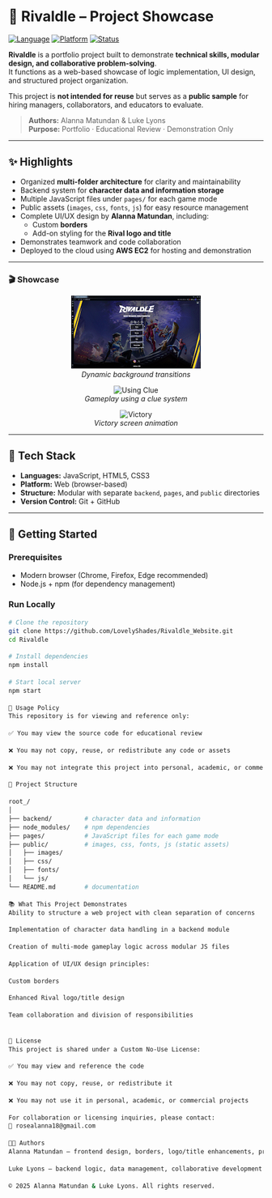 # 💼 Rivaldle – Project Showcase

[![Language](https://img.shields.io/badge/Language-JavaScript-orange.svg)]() 
[![Platform](https://img.shields.io/badge/Platform-Web-blue.svg)]() 
[![Status](https://img.shields.io/badge/Status-Showcase-lightgrey.svg)]()

**Rivaldle** is a portfolio project built to demonstrate **technical skills, modular design, and collaborative problem-solving**.  
It functions as a web-based showcase of logic implementation, UI design, and structured project organization.  

This project is **not intended for reuse** but serves as a **public sample** for hiring managers, collaborators, and educators to evaluate.  

> **Authors:** Alanna Matundan & Luke Lyons  
> **Purpose:** Portfolio · Educational Review · Demonstration Only  

---

## ✨ Highlights
- Organized **multi-folder architecture** for clarity and maintainability  
- Backend system for **character data and information storage**  
- Multiple JavaScript files under `pages/` for each game mode  
- Public assets (`images`, `css`, `fonts`, `js`) for easy resource management  
- Complete UI/UX design by **Alanna Matundan**, including:
  - Custom **borders**  
  - Add-on styling for the **Rival logo and title**  
- Demonstrates teamwork and code collaboration  
- Deployed to the cloud using **AWS EC2** for hosting and demonstration  

---
### 🎬 Showcase

<p align="center">
  <img src="project_root/public/_images/gifs/Background_change.gif"  alt="Background Change"><br>
  <em>Dynamic background transitions</em>
</p>

<p align="center">
  <img src="project_root/public/_images/gifs/Using_clue.gif"  alt="Using Clue"><br>
  <em>Gameplay using a clue system</em>
</p>

<p align="center">
  <img src="project_root/public/_images/gifs/Victory.gif"  alt="Victory"><br>
  <em>Victory screen animation</em>
</p>

---
## 🧰 Tech Stack
- **Languages:** JavaScript, HTML5, CSS3  
- **Platform:** Web (browser-based)  
- **Structure:** Modular with separate `backend`, `pages`, and `public` directories  
- **Version Control:** Git + GitHub  

---

## 🚀 Getting Started
### Prerequisites
- Modern browser (Chrome, Firefox, Edge recommended)  
- Node.js + npm (for dependency management)  

### Run Locally
```bash
# Clone the repository
git clone https://github.com/LovelyShades/Rivaldle_Website.git
cd Rivaldle

# Install dependencies
npm install

# Start local server
npm start

📖 Usage Policy
This repository is for viewing and reference only:

✅ You may view the source code for educational review

❌ You may not copy, reuse, or redistribute any code or assets

❌ You may not integrate this project into personal, academic, or commercial work

🧱 Project Structure

root_/
│
├── backend/         # character data and information
├── node_modules/    # npm dependencies
├── pages/           # JavaScript files for each game mode
├── public/          # images, css, fonts, js (static assets)
│   ├── images/
│   ├── css/
│   ├── fonts/
│   └── js/
└── README.md        # documentation

📚 What This Project Demonstrates
Ability to structure a web project with clean separation of concerns

Implementation of character data handling in a backend module

Creation of multi-mode gameplay logic across modular JS files

Application of UI/UX design principles:

Custom borders

Enhanced Rival logo/title design

Team collaboration and division of responsibilities


📄 License
This project is shared under a Custom No-Use License:

✅ You may view and reference the code

❌ You may not copy, reuse, or redistribute it

❌ You may not use it in personal, academic, or commercial projects

For collaboration or licensing inquiries, please contact:
📧 rosealanna18@gmail.com

👩‍💻 Authors
Alanna Matundan — frontend design, borders, logo/title enhancements, project structuring

Luke Lyons — backend logic, data management, collaborative development

© 2025 Alanna Matundan & Luke Lyons. All rights reserved.

